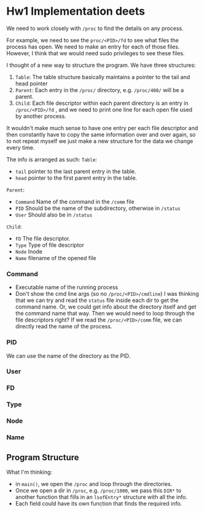 # Hw1 Implementation deets

We need to work closely with `/proc` to find the details on any process.

For example, we need to see the `proc/<PID>/fd` to see what files the process
has open. We need to make an entry for each of those files.
However, I think that we would need sudo privileges to see these files.

I thought of a new way to structure the program.
We have three structures:
1. `Table`: The table structure basically maintains a pointer to the tail and
head pointer 
2. `Parent`: Each entry in the `/proc/` directory, e.g. `/proc/400/` will be a parent.
3. `Child`: Each file descriptor within each parent directory is an entry in `/proc/<PID>/fd` , 
and we need to print one line for each open file used by another process.

It wouldn't make much sense to have one entry per each file descriptor and then constantly have to copy
the same information over and over again, so to not repeat myself we just make a new structure for the
data we change every time.

The info is arranged as such:
`Table`:
- `tail` pointer to the last parent entry in the table.
- `head` pointer to the first parent entry in the table.

`Parent`:
- `Command` Name of the command in the `/comm` file
- `PID` Should be the name of the subdirectory, otherwise in `/status`
- `User` Should also be in `/status`

`Child`:
- `FD` The file descriptor.
- `Type` Type of file descriptor
- `Node` Inode
- `Name` filename of the opened file

### Command
- Executable name of the running process
- Don't show the cmd line args (so no `/proc/<PID>/cmdline`)
I was thinking that we can try and read the `status` file inside each dir
to get the command name.
Or, we could get info about the directory itself and get the command name that way.
Then we would need to loop through the file descriptors right?
If we read the `/proc/<PID>/comm` file, we can directly read the name of the process.
### PID
We can use the name of the directory as the PID.

### User

### FD

### Type

### Node

### Name


## Program Structure
What I'm thinking: 
- in `main()`, we open the `/proc`  and loop through the directories.
- Once we open a dir in `/proc`, e.g. `/proc/1000`, we pass this `DIR*` to another
function that fills in an `lsofEntry*` structure with all the info.
- Each field could have its own function that finds the required info.
